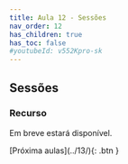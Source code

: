 ```yaml
---
title: Aula 12 - Sessões
nav_order: 12
has_children: true
has_toc: false
#youtubeId: v552Kpro-sk
---
```


## Sessões

### Recurso

Em breve estará disponível.

<!--
<span class="fs-3">
#[Slides aqui]({{site.baseurl}}/assets/downloads/01-Apresentacao-da-disciplina.pdf){: .btn }
</span>

{% include youtubePlayer.html id=page.youtubeId %}
-->
<span class="fs-3 float-right">
[Próxima aulas](../13/){: .btn }
</span>

